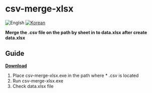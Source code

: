 ﻿# csv-merge-xlsx
![Englsh](https://img.shields.io/badge/Language-English-lightgrey.svg) 
[![Korean](https://img.shields.io/badge/Language-Korean-blue.svg)](README_KR.md)

**Merge the .csv file on the path by sheet in to data.xlsx after create data.xlsx**

## Guide
**[Download](https://github.com/mousedoc/c-sharp-csv-merge-xlsx/releases/download/v1.0/csv-merge-xlsx.exe)**
1. Place csv-merge-xlsx.exe in the path where * .csv is located
2. Run csv-merge-xlsx.exe
3. Check data.xlsx file
